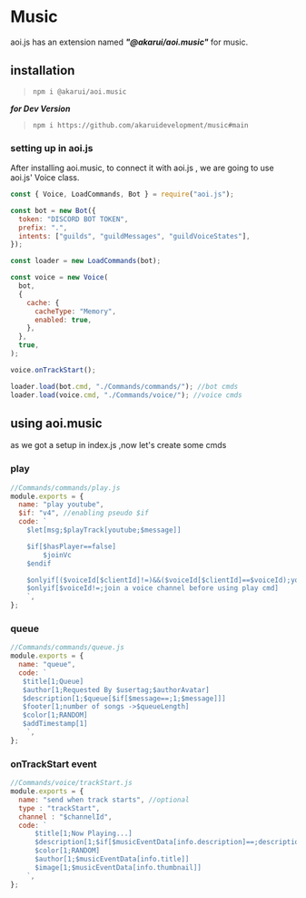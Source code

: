 # Music

aoi.js has an extension named ***"@akarui/aoi.music"*** for music.

## installation

> ```
> npm i @akarui/aoi.music
> ```

***for Dev Version***

> ```
> npm i https://github.com/akaruidevelopment/music#main
> ```

### setting up in aoi.js

After installing aoi.music, to connect it with aoi.js , we are going to use aoi.js' Voice class.

```js
const { Voice, LoadCommands, Bot } = require("aoi.js");

const bot = new Bot({
  token: "DISCORD BOT TOKEN",
  prefix: ".",
  intents: ["guilds", "guildMessages", "guildVoiceStates"],
});

const loader = new LoadCommands(bot);

const voice = new Voice(
  bot,
  {
    cache: {
      cacheType: "Memory",
      enabled: true,
    },
  },
  true,
);

voice.onTrackStart();

loader.load(bot.cmd, "./Commands/commands/"); //bot cmds
loader.load(voice.cmd, "./Commands/voice/"); //voice cmds
```

## using aoi.music

as we got a setup in index.js ,now let's create some cmds

### play



```js
//Commands/commands/play.js
module.exports = {
  name: "play youtube",
  $if: "v4", //enabling pseudo $if
  code: `
    $let[msg;$playTrack[youtube;$message]]

    $if[$hasPlayer==false]
        $joinVc
    $endif

    $onlyif[($voiceId[$clientId]!=)&&($voiceId[$clientId]==$voiceId);you are not in the same voice channel]
    $onlyif[$voiceId!=;join a voice channel before using play cmd]
    `,
};
```

### queue

```js
//Commands/commands/queue.js
module.exports = {
  name: "queue",
  code: `
   $title[1;Queue]
   $author[1;Requested By $usertag;$authorAvatar]
   $description[1;$queue[$if[$message==;1;$message]]]
   $footer[1;number of songs ->$queueLength]
   $color[1;RANDOM]
   $addTimestamp[1]
    `,
};
```

### onTrackStart event

```js
//Commands/voice/trackStart.js
module.exports = {
  name: "send when track starts", //optional
  type : "trackStart",
  channel : "$channelId",
  code: `
	  $title[1;Now Playing...]
	  $description[1;$if[$musicEventData[info.description]==;description not available;$musicEventData[info.description]]]
      $color[1;RANDOM]
	  $author[1;$musicEventData[info.title]]
	  $image[1;$musicEventData[info.thumbnail]]
    `,
};
```
